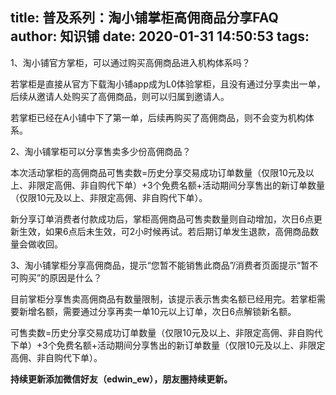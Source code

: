 title: 普及系列：淘小铺掌柜高佣商品分享FAQ
author: 知识铺
date: 2020-01-31 14:50:53
tags:
---
1、淘小铺官方掌柜，可以通过购买高佣商品进入机构体系吗？

若掌柜是直接从官方下载淘小铺app成为L0体验掌柜，且没有通过分享卖出一单，后续从邀请人处购买了高佣商品，则可以归属到邀请人。

若掌柜已经在A小铺中下了第一单，后续再购买了高佣商品，则不会变为机构体系。

2、淘小铺掌柜可以分享售卖多少份高佣商品？

本次活动掌柜的高佣商品可售卖数=历史分享交易成功订单数量（仅限10元及以上、非限定高佣、非自购代下单）+3个免费名额+活动期间分享售出的新订单数量（仅限10元及以上、非限定高佣、非自购代下单）。

新分享订单消费者付款成功后，掌柜高佣商品可售卖数量则自动增加，次日6点更新生效，如果6点后未生效，可2小时候再试。若后期订单发生退款，高佣商品数量会做收回。

3、淘小铺掌柜分享高佣商品，提示“您暂不能销售此商品”/消费者页面提示“暂不可购买”的原因是什么？

目前掌柜分享售卖高佣商品有数量限制，该提示表示售卖名额已经用完。若掌柜需要新增名额，需要通过分享再卖一单10元以上订单，次日6点解锁新名额。

可售卖数=历史分享交易成功订单数量（仅限10元及以上、非限定高佣、非自购代下单）+3个免费名额+活动期间分享售出的新订单数量（仅限10元及以上、非限定高佣、非自购代下单）。

**持续更新添加微信好友（edwin_ew），朋友圈持续更新。**

